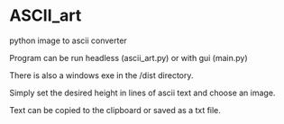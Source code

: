 # ASCII_art
python image to ascii converter

Program can be run headless (ascii_art.py) or with gui (main.py)

There is also a windows exe in the /dist directory.

Simply set the desired height in lines of ascii text and choose an image.

Text can be copied to the clipboard or saved as a txt file.
